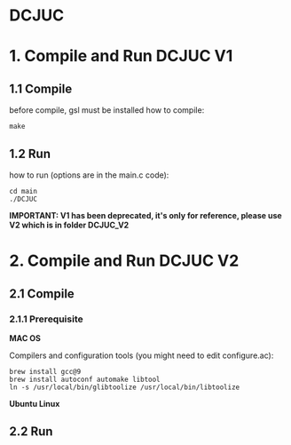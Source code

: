 # DCJUC

# 1. Compile and Run DCJUC V1
## 1.1 Compile
before compile, gsl must be installed
how to compile:
```
make
```
## 1.2 Run
how to run (options are in the main.c code):
```
cd main
./DCJUC
```

**IMPORTANT: V1 has been deprecated, it's only for reference, please use V2 which is in folder DCJUC_V2**

# 2. Compile and Run DCJUC V2
## 2.1 Compile 

### 2.1.1 Prerequisite

**MAC OS**

Compilers and configuration tools (you might need to edit configure.ac):

```
brew install gcc@9
brew install autoconf automake libtool
ln -s /usr/local/bin/glibtoolize /usr/local/bin/libtoolize
```

**Ubuntu Linux**


## 2.2 Run
